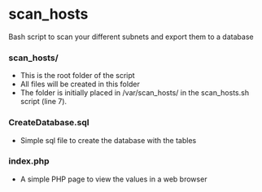 # scan_hosts
Bash script to scan your different subnets and export them to a database



### scan_hosts/
- This is the root folder of the script
- All files will be created in this folder
- The folder is initially placed in /var/scan_hosts/ in the scan_hosts.sh script (line 7).


### CreateDatabase.sql
- Simple sql file to create the database with the tables

### index.php
- A simple PHP page to view the values in a web browser
